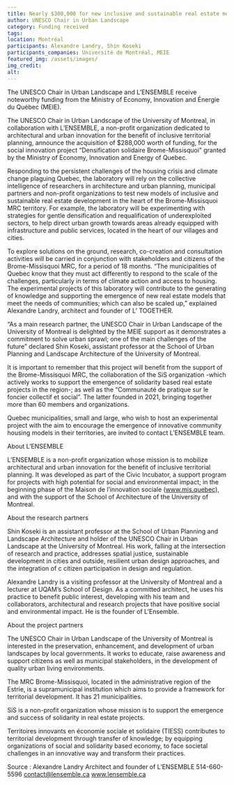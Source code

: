 ```yaml
---
title: Nearly $300,000 for new inclusive and sustainable real estate models in the Brome-Missisquoi MRC
author: UNESCO Chair in Urban Landscape
category: Funding received
tags: 
location: Montréal
participants: Alexandre Landry, Shin Koseki 
participants_companies: Université de Montréal, MEIE
featured_img: /assets/images/
img_credit:
alt:
---
```

The UNESCO Chair in Urban Landscape and L’ENSEMBLE receive noteworthy funding from the Ministry of Economy, Innovation and Énergie du Québec (MEIE).

The UNESCO Chair in Urban Landscape of the University of Montreal, in collaboration with L’ENSEMBLE, a non-profit organization dedicated to architectural and urban innovation for the benefit of inclusive territorial planning, announce the acquisition of $288,000 worth of funding, for the social innovation project “Densification solidaire Brome-Missisquoi” granted by the Ministry of Economy, Innovation and Energy of Quebec.

Responding to the persistent challenges of the housing crisis and climate change plaguing Quebec, the laboratory will rely on the collective intelligence of researchers in architecture and urban planning, municipal partners and non-profit organizations to test new models of inclusive and sustainable real estate development in the heart of the Brome-Missisquoi MRC territory. For example, the laboratory will be experimenting with strategies for gentle densification and requalification of underexploited sectors, to help direct urban growth towards areas already equipped with infrastructure and public services, located in the heart of our villages and cities.

To explore solutions on the ground, research, co-creation and consultation activities will be carried in conjunction with stakeholders and citizens of the Brome-Missisquoi MRC, for a period of 18 months. “The municipalities of Quebec know that they must act differently to respond to the scale of the challenges, particularly in terms of climate action and access to housing. The experimental projects of this laboratory will contribute to the generating of knowledge and supporting the emergence of new real estate models that meet the needs of communities; which can also be scaled up,” explained Alexandre Landry, architect and founder of L’ TOGETHER.

“As a main research partner, the UNESCO Chair in Urban Landscape of the University of Montreal is delighted by the MEIE support as it demonstrates a commitment to solve urban sprawl; one of the main challenges of the future” declared Shin Koseki, assistant professor at the School of Urban Planning and Landscape Architecture of the University of Montreal.

It is important to remember that this project will benefit from the support of the Brome-Missisquoi MRC, the collaboration of the SiS organization -which actively works to support the emergence of solidarity based real estate projects in the region-; as well as the “Communauté de pratique sur le foncier collectif et social”. The latter founded in 2021, bringing together more than 60 members and organizations.

Quebec municipalities, small and large, who wish to host an experimental project with the aim to encourage the emergence of innovative community housing models in their territories, are invited to contact L’ENSEMBLE team.

About L’ENSEMBLE

L’ENSEMBLE is a non-profit organization whose mission is to mobilize architectural and urban innovation for the benefit of inclusive territorial planning. It was developed as part of the Civic Incubator, a support program for projects with high potential for social and environmental impact; in the beginning phase of the Maison de l’innovation sociale (www.mis.quebec), and with the support of the School of Architecture of the University of Montreal.

About the research partners

Shin Koseki is an assistant professor at the School of Urban Planning and Landscape Architecture and holder of the UNESCO Chair in Urban Landscape at the University of Montreal. His work, falling at the intersection of research and practice, addresses spatial justice, sustainable development in cities and outside, resilient urban design approaches, and the integration of c citizen participation in design and regulation.

Alexandre Landry is a visiting professor at the University of Montreal and a lecturer at UQAM’s School of Design. As a committed architect, he uses his practice to benefit public interest, developing with his team and collaborators, architectural and research projects that have positive social and environmental impact. He is the founder of L’Ensemble.

About the project partners

The UNESCO Chair in Urban Landscape of the University of Montreal is interested in the preservation, enhancement, and development of urban landscapes by local governments. It works to educate, raise awareness and support citizens as well as municipal stakeholders, in the development of quality urban living environments.

The MRC Brome-Missisquoi, located in the administrative region of the Estrie, is a supramunicipal institution which aims to provide a framework for territorial development. It has 21 municipalities.

SiS is a non-profit organization whose mission is to support the emergence and success of solidarity in real estate projects.

Territoires innovants en économie sociale et solidaire (TIESS) contributes to territorial development through transfer of knowledge; by equipping organizations of social and solidarity based economy, to face societal challenges in an innovative way and transform their practices.

 

Source :
Alexandre Landry
Architect and founder of L’ENSEMBLE
514-660-5596
contact@lensemble.ca
www.lensemble.ca
